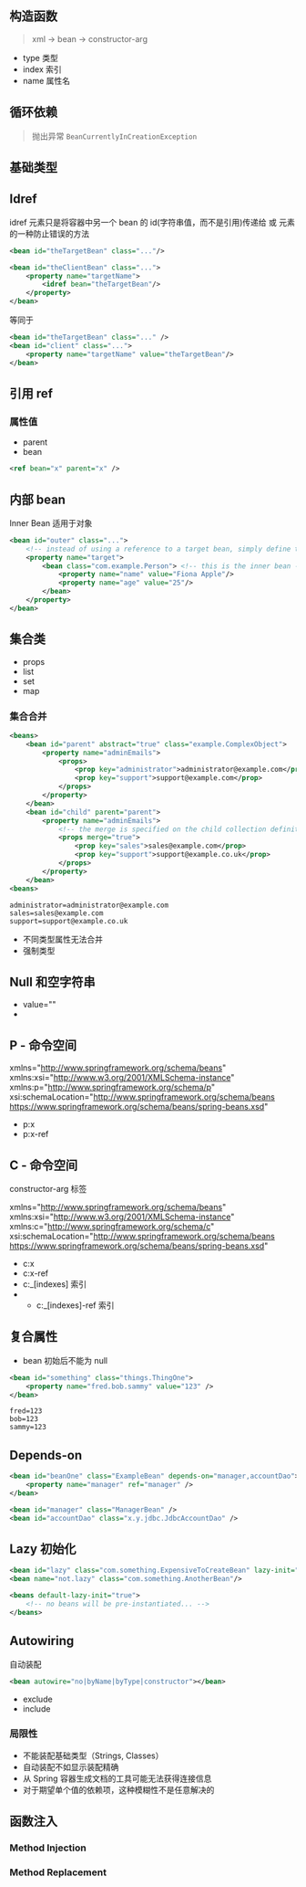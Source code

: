 ## 构造函数

> xml -> bean -> constructor-arg

- type 类型
- index 索引
- name 属性名
## 循环依赖

> 抛出异常 `BeanCurrentlyInCreationException`
## 基础类型
## Idref

idref 元素只是将容器中另一个 bean 的 id(字符串值，而不是引用)传递给 <constructor-arg/> 或 <property/> 元素的一种防止错误的方法

```xml
<bean id="theTargetBean" class="..."/>

<bean id="theClientBean" class="...">
	<property name="targetName">
		<idref bean="theTargetBean"/>
	</property>
</bean>
```

等同于

```xml
<bean id="theTargetBean" class="..." />
<bean id="client" class="...">
	<property name="targetName" value="theTargetBean"/>
</bean>
```
## 引用 ref
### 属性值

- parent
- bean

```xml
<ref bean="x" parent="x" />
```
## 内部 bean

Inner Bean 适用于对象

```xml
<bean id="outer" class="...">
	<!-- instead of using a reference to a target bean, simply define the target bean inline -->
	<property name="target">
		<bean class="com.example.Person"> <!-- this is the inner bean -->
			<property name="name" value="Fiona Apple"/>
			<property name="age" value="25"/>
		</bean>
	</property>
</bean>
```
## 集合类

- props
- list
- set
- map
### 集合合并

```xml
<beans>
	<bean id="parent" abstract="true" class="example.ComplexObject">
		<property name="adminEmails">
			<props>
				<prop key="administrator">administrator@example.com</prop>
				<prop key="support">support@example.com</prop>
			</props>
		</property>
	</bean>
	<bean id="child" parent="parent">
		<property name="adminEmails">
			<!-- the merge is specified on the child collection definition -->
			<props merge="true">
				<prop key="sales">sales@example.com</prop>
				<prop key="support">support@example.co.uk</prop>
			</props>
		</property>
	</bean>
<beans>
```

```
administrator=administrator@example.com
sales=sales@example.com
support=support@example.co.uk
```

- 不同类型属性无法合并
- 强制类型
## Null 和空字符串

- value=""
- <null />
## P - 命令空间

xmlns="http://www.springframework.org/schema/beans"
xmlns:xsi="http://www.w3.org/2001/XMLSchema-instance"
xmlns:p="http://www.springframework.org/schema/p"
xsi:schemaLocation="http://www.springframework.org/schema/beans https://www.springframework.org/schema/beans/spring-beans.xsd"

- p:x
- p:x-ref
## C - 命令空间

constructor-arg 标签

xmlns="http://www.springframework.org/schema/beans"
xmlns:xsi="http://www.w3.org/2001/XMLSchema-instance"
xmlns:c="http://www.springframework.org/schema/c"
xsi:schemaLocation="http://www.springframework.org/schema/beans https://www.springframework.org/schema/beans/spring-beans.xsd"

- c:x
- c:x-ref
- c:\_\[indexes] 索引
- - c:\_\[indexes]-ref 索引
## 复合属性

- bean 初始后不能为 null

```xml
<bean id="something" class="things.ThingOne">
	<property name="fred.bob.sammy" value="123" />
</bean>
```

```
fred=123
bob=123
sammy=123
```
## Depends-on

```xml
<bean id="beanOne" class="ExampleBean" depends-on="manager,accountDao">
	<property name="manager" ref="manager" />
</bean>

<bean id="manager" class="ManagerBean" />
<bean id="accountDao" class="x.y.jdbc.JdbcAccountDao" />
```
## Lazy 初始化

```xml
<bean id="lazy" class="com.something.ExpensiveToCreateBean" lazy-init="true"/>
<bean name="not.lazy" class="com.something.AnotherBean"/>
```

```xml
<beans default-lazy-init="true">
	<!-- no beans will be pre-instantiated... -->
</beans>
```
## Autowiring

自动装配

```xml
<bean autowire="no|byName|byType|constructor"></bean>
```

- exclude
- include
### 局限性

- 不能装配基础类型（Strings, Classes）
- 自动装配不如显示装配精确
- 从 Spring 容器生成文档的工具可能无法获得连接信息
- 对于期望单个值的依赖项，这种模糊性不是任意解决的
## 函数注入
### Method Injection
### Method Replacement